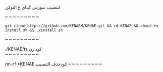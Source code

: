 لتنصيب سورس كيناي ع التوكن

┉ ┉ ┉ ┉ ┉ ┉ ┉ ┉ ┉ 

`git clone https://github.com/KENAEM/KENAE.git && cd KENAE && chmod +x install.sh && ./install.sh`


┉ ┉ ┉ ┉ ┉ ┉ ┉ ┉ ┉
       
 ./KENAE/ts    كود رن  
┉ ┉ ┉ ┉ ┉ ┉ ┉ ┉ ┉


rm-rf *KENAE   كودحذف التنصيب
┉ ┉ ┉ ┉ ┉ ┉ ┉ ┉ ┉



